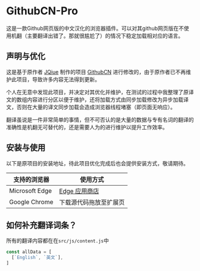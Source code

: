 # GithubCN-Pro

这是一款Github网页版的中文汉化的浏览器插件。可以对其github网页版在不使用机翻（主要翻译出错了。那就很尴尬了）的情况下稳定加载相对应的语言。

## 声明与优化

这是基于原作者 [JQiue](https://github.com/JQiue) 制作的项目 [GithubCN](https://github.com/JQiue/githubCN) 进行修改的，由于原作者已不再维护此项目，导致许多内容无法得到更新。

个人在无意中发现此项目，并决定对其优化并维护，在测试的过程中我整理了原译文的数组内容进行分区以便于维护，还将加载方式由同步加载修改为异步加载译文，否则在大量的译文同步加载会造成浏览器线程堵塞（即页面无响应）。

翻译虽说是一件非常简单的事情，但不可否认的是大量的数据与专有名词的翻译的准确性是机翻无可替代的，还是需要人为的进行维护以提升工作效率。

## 安装与使用
以下是原项目的安装地址，待此项目优化完成后也会提供安装方式，敬请期待。

支持的浏览器|使用方式
---|---
Microsoft Edge|[Edge 应用商店](<https://microsoftedge.microsoft.com/addons/detail/githubcn/onlodfoebaobhmlhgcbddjngjbkdbfaj>)
Google Chrome|下载源代码拖放至扩展页

## 如何补充翻译词条？

所有的翻译内容都在在`src/js/content.js`中

```js
const allData = [
  [`English`, `英文`],
]
```
